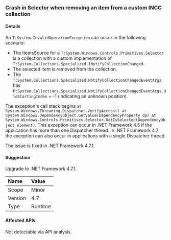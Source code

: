 ### Crash in Selector when removing an item from a custom INCC collection

#### Details

An `T:System.InvalidOperationException` can occur in the following scenario:

- The ItemsSource for a `T:System.Windows.Controls.Primitives.Selector` is a collection with a custom implementation of `T:System.Collections.Specialized.INotifyCollectionChanged`.
- The selected item is removed from the collection.
- The `T:System.Collections.Specialized.NotifyCollectionChangedEventArgs` has `P:System.Collections.Specialized.NotifyCollectionChangedEventArgs.OldStartingIndex` = -1 (indicating an unknown position).

The exception's call stack begins `at System.Windows.Threading.Dispatcher.VerifyAccess() at System.Windows.DependencyObject.GetValue(DependencyProperty dp) at System.Windows.Controls.Primitives.Selector.GetIsSelected(DependencyObject element)`. This exception can occur in .NET Framework 4.5 if the application has more than one Dispatcher thread. In .NET Framework 4.7 the exception can also occur in applications with a single Dispatcher thread.

The issue is fixed in .NET Framework 4.7.1.

#### Suggestion

Upgrade to .NET Framework 4.7.1.

| Name    | Value   |
| :------ | :------ |
| Scope   | Minor   |
| Version | 4.7     |
| Type    | Runtime |

#### Affected APIs

Not detectable via API analysis.

<!--

#### Affected APIs

Not detectable via API analysis.

-->
